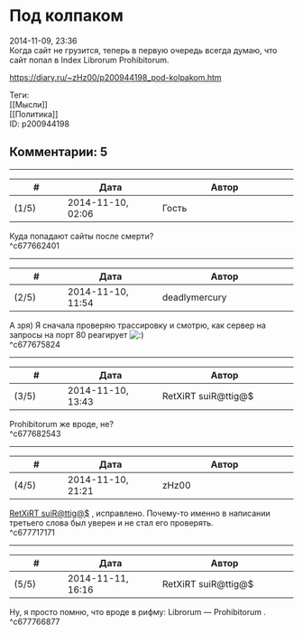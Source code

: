 Под колпаком
============

  
2014-11-09, 23:36  
 Когда сайт не грузится, теперь в первую очередь всегда думаю, что сайт попал в Index Librorum Prohibitorum.   
  
<https://diary.ru/~zHz00/p200944198_pod-kolpakom.htm>  
  
Теги:  
[[Мысли]]  
[[Политика]]  
ID: p200944198  


Комментарии: 5
--------------

  


---



|         #         |              Дата              |                     Автор                     |           ID           |
| --- | --- | --- | --- |
| (1/5) | 2014-11-10, 02:06 | Гость | c677662401 |

  
 Куда попадают сайты после смерти?   
 ^c677662401

---



|         #         |              Дата              |                     Автор                     |           ID           |
| --- | --- | --- | --- |
| (2/5) | 2014-11-10, 11:54 | deadlymercury | c677675824 |

  
 А зря) Я сначала проверяю трассировку и смотрю, как сервер на запросы на порт 80 реагирует ![:)](http://static.diary.ru/picture/3.gif)   
 ^c677675824

---



|         #         |              Дата              |                     Автор                     |           ID           |
| --- | --- | --- | --- |
| (3/5) | 2014-11-10, 13:43 | RetXiRT suiR@ttig@$ | c677682543 |

  
  Prohibitorum же вроде, не?    
 ^c677682543

---



|         #         |              Дата              |                     Автор                     |           ID           |
| --- | --- | --- | --- |
| (4/5) | 2014-11-10, 21:21 | zHz00 | c677717171 |

  
  [RetXiRT suiR@ttig@$](http://Hellspawn.diary.ru "Koneko-chan shrine")  , исправлено. Почему-то именно в написании третьего слова был уверен и не стал его проверять.   
 ^c677717171

---



|         #         |              Дата              |                     Автор                     |           ID           |
| --- | --- | --- | --- |
| (5/5) | 2014-11-11, 16:16 | RetXiRT suiR@ttig@$ | c677766877 |

  
  Ну, я просто помню, что вроде в рифму:  Librorum — Prohibitorum  .    
 ^c677766877